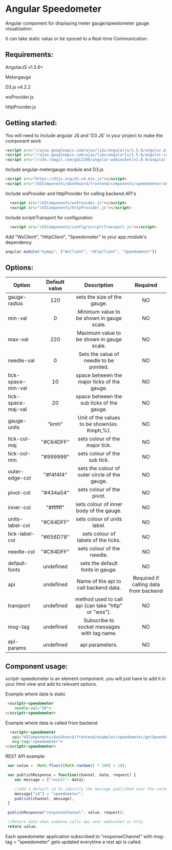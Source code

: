 # Angular Speedometer 
 
  Angular component for displaying meter gauge/speedometer gauge visualization.
  
  It can take static value or be synced to a Real-time Communication. 

## Requirements:
  
  AngularJS v1.5.6+
  
  Metergauge
  
  D3.js v4.2.2
  
  wsProvider.js
  
  httpProvider.js
  
## Getting started:

  You will need to include angular JS and 'D3 JS' in your project to make the component work

  ```html
  <script src="//ajax.googleapis.com/ajax/libs/angularjs/1.5.6/angular.min.js"></script>
  <script src="//ajax.googleapis.com/ajax/libs/angularjs/1.5.6/angular-cookies.js"></script>
  <script src="//cdn.rawgit.com/gdi2290/angular-websocket/v1.0.9/angular-websocket.min.js"></script>
  ```
  Include angular-metergauge module and D3.js
   
  ```html
  <script src="https://d3js.org/d3.v4.min.js"></script>  
  <script src="/UIComponents/dashboard/frontend/components/speedometer/angular.metergauge.min.js"></script>
  ```
  
  Include wsProvider and httpProvider for calling backend API's
  
  ```html
    <script src="/UIComponents/wsProvider.js"></script>
    <script src="/UIComponents/httpProvider.js"></script>
  ```
  
  Include scriptrTransport for configuration
  
  ```html
    <script src="/UIComponents/config/scriptrTransport.js"></script>
  ```
  
  Add "WsClient", "HttpClient", "Speedometer" to your app module's dependency
  
  ```javascript
  angular.module("myApp", ["WsClient", "HttpClient", "Speedometer"])
  ```
  
## Options:

| Option        | Default value   | Description   | Required   |
| ------------- |:-------------:|:-------------:|:-------------:|
  gauge-radius     | 120 |	sets the size of the gauge. | NO
  min-val          | 0 | 	Minimum value to be shown in gauge scale. | NO                 
  max-val    	     | 220 |	Maximum value to be shown in gauge scale. | NO
  needle-val       | 	0 | Sets the value of needle to be pointed.  | NO                    
  tick-space-min-val | 10 |	space between the major ticks of the gauge.    | NO              
  tick-space-maj-val | 20 |	space between the sub ticks of the gauge.  	| NO				 
  gauge-units      | "kmh"| 	Unit of the values to be shown(ex. Kmph,%).  				 | NO
  tick-col-maj      |  "#C64DFF" | 	sets colour of the major tick.  					| NO		 
  tick-col-min      | "#999999" | 	sets colour of the sub tick.						| NO		 
  outer-edge-col    | "#f4f4f4" | 	sets the colour of outer circle of the gauge.  				| NO 		
  pivot-col        | "#434a54" |	sets colour of the pivot. | NO  									 
  inner-col        | 	"#ffffff" | sets colour of inner body of the gauge. 				| NO	 
  units-label-col   | "#C64DFF" |  	sets colour of units label.  					| NO			 
  tick-label-col    | "#656D78" |	sets colour of labels of the ticks.			| NO				 
  needle-col       | 	"#C64DFF" | sets colour of the needle.  		| NO						 
  default-fonts    | undefined |	sets the default fonts in gauge.						     | NO
  api             | undefined | 	Name of the api to call backend data. | 					 Required if calling data from backend
  transport       | 	undefined | method used to call api (can take "http" or "wss").		| NO 
  msg-tag          | undefined | 	Subscribe to socket messages with tag name.		     | NO
  api-params      | undefined   | 	api parameters. | NO  					
  
  
## Component usage:

scriptr-speedometer is an element component. you will just have to add it in your html view and add its relevant options.

Example where data is static

  ```html
   <scriptr-speedometer
      needle-val="50">
  </scriptr-speedometer>
  ```
  
  Example where data is called from backend
  
  ```html
    <scriptr-speedometer
     api="UIComponents/dashboard/frontend/examples/speedometer/getSpeedometerVal"
     msg-tag="speedometer">
  </scriptr-speedometer>
  ```
  
  REST API example:
  
  ```javascript
   var value =  Math.floor((Math.random() * 100) + 10); 

   var publishResponse = function(channel, data, request) {
      var message = {"result": data};

      //Add a default id to identify the message published over the socket
      message["id"] = "speedometer";
      publish(channel, message);
   }

   publishResponse("responseChannel", value, request);

   //Return data when someone calls api over websocket or http
   return value;
  ```
  Each speedometer application subscribed to "responseChannel" with msg-tag = "speedometer" gets updated everytime a rest api is called. 
